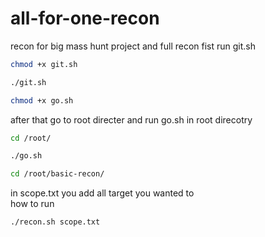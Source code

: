 # all-for-one-recon
recon for big mass hunt project and full recon 
fist run git.sh 

<!-- code blocks -->
```bash
chmod +x git.sh
```
```bash
./git.sh
```
```bash
chmod +x go.sh 
```

after that go to root directer and run go.sh in root direcotry

```bash
cd /root/
```
```bash
./go.sh
```
```bash
cd /root/basic-recon/
```
in scope.txt you add all target you wanted to  
how to run 
```bash
./recon.sh scope.txt
```
